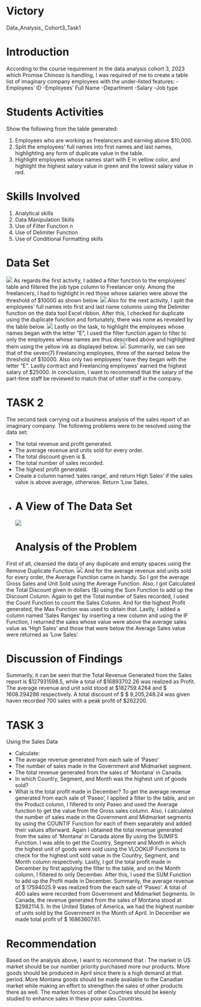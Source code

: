 # Victory
Data_Analysis_ Cohort3_Task1
# Introduction
According to the course requirement in the data analysis cohort 3, 2023  which Promise Chinoso is handling, I was required of me to create a table list of imaginary company employees with the under-listed features: 
-Employees’ ID
-Employees’ Full Name
-Department
-Salary
-Job type
# Students Activities
Show the following from the table generated:
1. Employees who are working as freelancers and earning above $10,000.
2. Split the employees' full names into first names and last names, highlighting any form of duplicate value in the table.
3. Highlight employees whose names start with E in yellow color, and highlight the highest salary value in green and the lowest salary value in red.
# Skills Involved
1. Analytical skills
2. Data Manipulation Skills
3. Use of Filter Function n
4. Use of Delimiter Function
5. Use of Conditional Formatting skills
# Data Set
![](table.jpg)
As regards the first activity, I added a filter function to the employees’ table and filtered the job type column to Freelancer only. Among the freelancers, I had to highlight in red those whose salaries were above the threshold of  $10000 as shown below.
![](task1.jpg)
Also for the next activity, I split the employees’ full names into first and last name columns using the Delimiter function on the data tool Excel ribbon. After this, I checked for duplicate using the duplicate function and fortunately, there was none as revealed by the table below.
![](task5.jpg)
Lastly on the task, to highlight the employees whose names began with the letter “E”, I used the filter function again to filter to only the employees whose names are thus described above and highlighted them using the yellow ink as displayed below.
![](task3.jpg)
Summarily, we can see that of the seven(7) Freelancing employees, three of the earned below the threshold of $10000. Also only two employees’ have they began with the letter “E”. Lastly contract and Freelancing employees’ earned the highest salary of $25000.
In conclusion, I want to recommend that the salary of the part-time staff be reviewed to match that of other staff in the company.

# TASK 2
The second task carrying out a business analysis of the sales report of an imaginary company. The following problems were to be resolved using the data set:
-	The total revenue and profit generated.
-	The average revenue and units sold for every order.
-	The total discount given is $.
-	The total number of sales recorded.
-	The highest profit generated.
-	Create a column named ‘sales range’, and return High Sales’ if the sales value is above average, otherwise. Return ’Low Sales.
-	# A View of The Data Set
 	![](task2.02.jpg)
 	# Analysis of the Problem
First of all, cleansed the data of any duplicate and empty spaces using the Remove Duplicate Function.
![](task2.0.jpg)
And for the average revenue and units sold for every order, the Average Function came in handy. So I got the average Gross Sales and Unit Sold using the Average Function.
Also, I got Calculated the Total  Discount given in dollars ($) using the Sum Function to add up the Discount Column. 
Again to get the Total number of Sales recorded, I used the Count Function to count the  Sales Column.
And for the highest Profit generated, the Max Function was used to obtain that.
Lastly, I added a column named ‘Sales Ranges’ by inserting a new column and using the IF Function, I returned the sales whose value were above the average sales value as ‘High Sales’ and those that were below the Average Sales value were returned as ‘Low Sales’.
# Discussion of Findings
 Summarily, it can be seen that the Total Revenue Generated  from the Sales report is $127931598.5, while a total of $16893702.26 was realized as Profit. The average revenue  and unit sold stood  at $182759.4264 and $ 1608.294286 respectively. A total discount of $ $ 9,205,248.24 was given haven recorded 700 sales with a peak profit of $262200.

 # TASK 3
Using the Sales Data
-	Calculate:
-	The average revenue generated from each sale of ‘Paseo’
-	The number of sales made in the Government and Midmarket segment.
-	The total revenue generated from the sales of ‘Montana’ in Canada.
-	In which Country, Segment, and Month was the highest unit of goods sold?
-	What is the total profit made in December?
To get the average revenue generated from each sale of ‘Paseo’, I applied a filter to the table, and on the Product column, I filtered to only Paseo and used the Average function to get the value from the Gross sales column.
Also, I calculated the number of sales made in the Government and Midmarket segments by using the COUNTIF Function for each of them separately and added their values afterward.
Again I obtained the total revenue generated from the sales of ‘Montana’ in Canada alone By using the SUMIFS Function. 
I was able to get the Country, Segment and Month in which the highest unit of goods  were sold using the VLOOKUP Functions to check for the highest unit sold value in the Country, Segment, and Month column respectively. 
Lastly, I got the total profit made in December by first applying the filter to the table, and on the Month column, I filtered to only December. After this, I used the SUM Function to add up the Profit made in December.
Summarily, the average revenue of $ 17594025.9 was realized from the each sale of ‘Paseo’. A total of 400 sales were recorded  from Government and Midmarket Segments. In Canada, the revenue generated from the sales of Montana stood at $2982114.5. In the United States of America, we had the highest number of units sold by the Government in the Month of April. In December we made total profit of $ 16863607.61.
# Recommendation
Based on the analysis above, I want to recommend that :
The market in US market should be our number priority  purchased more our products.
More goods should be produced in April since there is a high demand at that period.
More Montana goods should be made available to the Canadian market while making an effort to strengthen the sales of other products there as well.
The market forces of other Countries should be keenly studied to enhance sales in these poor sales Countries. 





